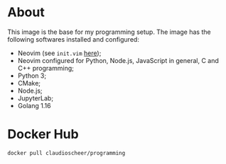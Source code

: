 # About

This image is the base for my programming setup. The image has the following softwares installed and configured:

- Neovim (see `init.vim` [here](https://raw.githubusercontent.com/claudioscheer/dotfiles/master/.config/nvim/init.vim));
- Neovim configured for Python, Node.js, JavaScript in general, C and C++ programming;
- Python 3;
- CMake;
- Node.js;
- JupyterLab;
- Golang 1.16


# Docker Hub

```
docker pull claudioscheer/programming
```
